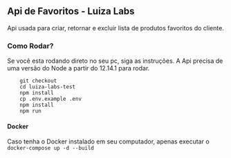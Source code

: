 ## Api de Favoritos - Luiza Labs

Api usada para criar, retornar e excluir lista de produtos favoritos do cliente.

### Como Rodar?

Se você esta rodando direto no seu pc, siga as instruções. A Api precisa de uma versão do Node a partir do 12.14.1 para rodar.
```
    git checkout 
    cd luiza-labs-test
    npm install
    cp .env.example .env
    npm install
    npm run
```

#### Docker

Caso tenha o Docker instalado em seu computador, apenas executar o `docker-compose up -d --build`